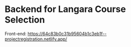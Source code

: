 # Backend for Langara Course Selection
Front-end: https://64c83b0c31b95604b1c3eb1f--projectregistration.netlify.app/
